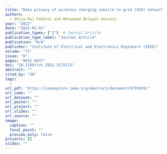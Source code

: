 ```yaml
---
title: "Data privacy of wireless charging vehicle to grid (V2G) networks with federated learning"
authors:
  - Shiva Raj Pokhrel and Mohammad Belayet Hossain
year: "2022"
date: "2022-01-01"
publication_types: ["2"]  # Journal Article
publication_type_label: "Journal Article"
publication: "N/A"
publisher: "Institute of Electrical and Electronics Engineers (IEEE)"
volume: "71"
issue: "8"
pages: "9032-9037"
doi: "10.1109/tvt.2022.3175173"
abstract: ""
cited_by: "30"
tags:
  - 
url_pdf: "https://ieeexplore.ieee.org/abstract/document/9774939/"
url_code: ""
url_dataset: ""
url_poster: ""
url_project: ""
url_slides: ""
url_source: ""
image:
  caption: ""
  focal_point: ""
  preview_only: false
projects: []
slides: ""
---
```

